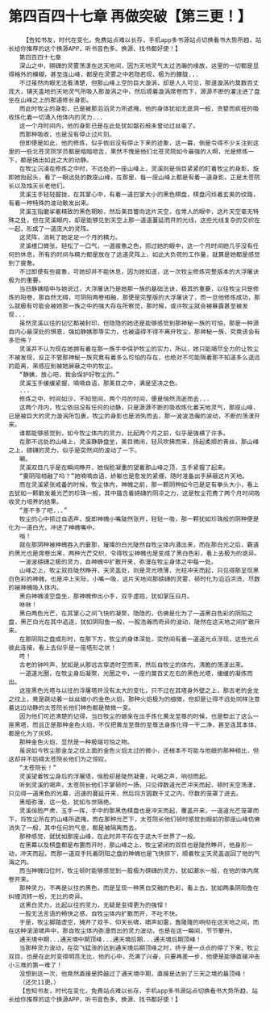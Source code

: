 # 第四百四十七章 再做突破【第三更！】
        【告知书友，时代在变化，免费站点难以长存，手机app多书源站点切换看书大势所趋，站长给你推荐的这个换源APP，听书音色多、换源、找书都好使！】
       第四百四十七章
       深山之中，磅礴的灵雾荡漾在这天地间，因为天地灵气太过浩瀚的缘故，这里的一切都是显得格外的模糊，甚至连山峰，都是在灵雾之中若隐若现，极为的朦胧...
       不过虽然肉眼无法看清楚，但那山峰上空的巨大漩涡，却是人人可见，那道漩涡约莫数百丈庞大，铺天盖地的天地灵气所吸入那漩涡之中，然后顺着漩涡席卷而下，源源不断的灌注进了盘坐在山峰之上的那道修长身影。
       而此时牧尘的身影，已是被那滔滔灵力所遮掩，他的身体犹如无底洞一般，贪婪而疯狂的吸收炼化着一切涌入他体内的灵力...
       这一个月时间内，他的身影已是在此处犹如磐石般未曾动过丝毫了。
       而那种吸收，也是没有停止过片刻。
       但即便是如此，他的修炼，似乎依旧没有停止下来的迹象，这一幕，倒是令得不少关注到这里的一些北苍灵院学员都是暗暗咂舌，果然不愧是他们北苍灵院如今最强的人啊，光是修炼一下，都是搞出如此之大的动静。
       在牧尘沉浸在修炼之中时，不远处的一座山峰上，灵溪则是俏目紧紧的盯着牧尘的身影，旋即她抬起头，看了一眼远处的数座山峰，在那里，每一座山峰上都是有着一道身影，正是太苍院长以及烛天长老他们。
       灵溪玉手轻轻握拢，在其掌心中，有着一道巴掌大小的黑色棋盘，棋盘闪烁着玄奥的纹路，有着一种特殊的波动散发出来。
       灵溪玉指磨挲着精致的黑色期盼，然后美目瞥向这片天空，在常人的眼中，这片天空毫无特殊之处，但在灵溪眼内，却是能够见到天空上那一道道蔓延而开的光线，这些光线复杂的交织在一起，形成了一道庞大的灵阵。
       这灵阵，消耗了她足足一个月的精力。
       灵溪檀口微张，轻松了一口气，一道疲惫之色，掠过她的眼中，这一个月时间她几乎没有任何的休息，所有的时间与精力都是放在了这道灵阵上，如此大负荷的工作量，就算是她都是感觉到了疲惫。
       不过即便有些疲惫，可她却并不能休息，因为她知道，这一次牧尘修炼完整版本的大浮屠诀极为的重要。
       当日静姨暗中与她说过，大浮屠诀乃是她那一族的基础法诀，极其的重要，以往牧尘只是修炼的阳卷，那自然无碍，可阴阳两卷相融，那便是完整版的大浮屠诀了，而一旦他修炼成功，那么就极有可能会被她那一族之中的强大存在所察觉，那时候，或许牧尘就会被暴露甚至被发现...
       虽然灵溪以往的记忆都被封印，但隐隐的她还是能够感觉到那神秘一族的可怕，那是一种源自内心最深处的惧意，强如静姨那等实力，也被逼得不得不离开牧尘，那神秘一族，究竟该会有多恐怖？
       灵溪并不认为现在她拥有着在那一族手中保护牧尘的实力，所以，她只能竭尽全力的让牧尘不被发现，反正不管那神秘一族究竟有着多么可怕的存在，也绝对不可能隔着那不知道多么遥远的距离，来感应到被她屏蔽之中的牧尘。
       “静姨，放心吧，我会保护好牧尘的。”
       灵溪玉手缓缓紧握，喃喃自语，那美目之中，满是坚决之色。
       ...
       修炼之中，时间如沙，不知觉间，两个月的时间，便是悄然流逝而去...
       这两个月内，牧尘依旧没有任何的动静，只是源源不断的吸收炼化着天地灵气，那座山峰，已是被巨大的灵力漩涡所包裹，牧尘的身影也是消失而去，那一波波浩瀚的波动，不断的荡漾开来。
       谁都能够感觉到，如今牧尘体内的灵力，比起两个月之前，似乎是强横了许多。
       在那不远处的山峰上，灵溪静静盘坐，美目微闭，轻风吹拂而来，扬起柔顺的青丝，那山峰之上，磅礴的灵力，似乎是突然间的波动了一下。
       唰。
       灵溪双目几乎是在瞬间睁开，她俏脸凝重的望着那山峰之顶，玉手紧握了起来。
       “要阴阳相融了吗？”她喃喃自语，娇躯也是愈发的紧绷，随时准备出手屏蔽这片天地。
       而在灵溪紧张戒备的时候，牧尘体内，神魄之前，那一颗阴种如今已是足有拳头大小，看上去犹如一颗散发着光芒的珍珠一般，其中蕴含着磅礴的阴凉之力，这是牧尘花费了两个月时间吸收灵力培养的结果。
       “差不多了吧...”
       牧尘的心中掠过自语声，旋即神魄小嘴陡然张开，轻轻一吸，那一颗犹如珍珠般的阴种便是化为一道白光，冲进了神魄嘴中。
       嗡！
       就在那阴种被神魄吞入的霎那，璀璨的白光陡然自牧尘体内涌出来，而在那白光之后，霸道的黑光也是席卷出来，两种光芒交织，令得牧尘神魄也是变成了黑白色彩，看上去极为的诡异。
       一波波磅礴之极的灵力，自神魄中扩散开来，弥漫在牧尘身体之中每一处。
       山峰之上，牧尘双目陡然睁开，天灵盖处，则是灵光喷薄，光柱冲天而起，只见得那呈现黑白色彩的神魄，也是冲上天际，小嘴一吸，这片天地间那磅礴的灵雾，顿时化为滔滔洪流，尽数的被神魄吸入体内。
       黑白神魄凌空盘坐，那神魄伸出小手，双手虚抱，犹如掌压日月。
       咻咻！
       黑白两色光芒，在其掌心之间飞快的凝聚，隐隐的，仿佛是化为了一道黑白色彩的阴阳之盘，黑芒白光在其中追逐，犹如阴阳鱼一般，一股浩瀚而奇异的波动，陡然在这天地之间扩散开来。
       在那阴阳之盘成形时，在那下方，牧尘的身体深处，突然间有着一道道光点浮现，这些光点彼此连接，看上去似乎是一座塔形之状！
       咚！
       古老的钟吟声，犹如是从那远古穿透时空而来，然后自牧尘的体内，清脆的荡漾出来。
       一道道光圈，在牧尘身后凝聚，光圈之中，一座约莫百丈左右的黑色光塔，缓缓的凝炼而出。
       这座黑色光塔与以往的浮屠塔并没有太大的变化，只不过在其塔身外壁之上，那古老的金龙之纹上，竟是跳动着一丝丝细小的金色火焰，那种火焰极为的细微，但却是让得不远处同样注意着这边动静的太苍院长他们神色都是微微一变。
       因为他们可还清楚的记得，当日牧尘的娘亲在出手炼化黄龙至尊的时候，也是祭出了这么一座黑塔，而且正是那种金色火焰，不仅把黄龙至尊的至尊法身炼化得一干二净，甚至连其本体，都是化为了灰烬。
       那种金色火焰，显然是一种极端可怕之物。
       虽说如今牧尘那金龙之纹上面的金色火焰太过的微小，还根本不可能与他娘的那种相比，但这却并不妨碍太苍院长他们为之惊叹。
       “太苍院长！”
       灵溪望着牧尘身后的浮屠塔，俏脸却是陡然凝重，叱喝之声，响彻而起。
       听到灵溪的喝声，太苍院长他们手掌顿时一扬，只见得数道光芒冲天而起，顿时天空荡漾，只见得一道黑色的光幕，迅速的蔓延开来，然后将方圆数千丈之内，尽数的笼罩了进去。
       黑暗弥漫，这一处，犹如与世隔绝。
       灵溪俏脸严肃，玉手一挥，手中的那黑色棋盘也是冲天而起，覆盖开来，一道道光芒笼罩而下，将牧尘所在的山峰所遮掩，而在那种光芒下，太苍院长他们顿时感觉到眼前的那座山峰仿佛消失了一般，其中任何的气息，都是被隔离而去。
       那种感觉，就犹如那座山峰，在此时并不存在于这大千世界了一般。
       在黑幕以及棋盘都是布置而开时，那山峰之上，牧尘紧闭的双目也是陡然睁开，他身形一动，冲天而起，而那一道双手托着阴阳之盘的神魄也是飞快掠下，顺着牧尘天灵盖返回了他的气海之内。
       而当神魄归位时，牧尘顿时能够感觉到一股极为磅礴的灵力，犹如潮水一般，在他的体内席卷开来。
       那种灵力，不再是以往的黑色，而是呈现一种黑白交融的色彩，看上去，犹如两条阴阳鱼在纠缠流转一般，无比的奇异。
       这黑白灵力，比起以往的灵力，无疑是变得更为的强悍！
       一股无法言语的畅快之感，自牧尘体内扩散而开，不吐不快。
       于是，牧尘脚踏虚空，摊开了双手，仰天长啸，啸声如雷，轰隆隆的响彻在这天地之间，而在这种滚滚啸声中，那自牧尘体内弥漫而出的灵力波动，也是在这一瞬间，节节攀升。
       通天境中期...通天境中期顶峰...通天境后期...通天境后期顶峰！
       当那种灵力波动，在突飞猛涨的达到通天境后期顶峰之时，终于是一点点的停了下来，牧尘双目，也是在此时变得明亮无比，他的心中，充满了兴奋，只要再差一步，他便是能够直接冲击小三难的第一难了！
       没想到这一次，他竟然直接是跨越过了通天境中期，直接是达到了三天之境的最顶峰！
       （还欠11更。）
       【告知书友，时代在变化，免费站点难以长存，手机app多书源站点切换看书大势所趋，站长给你推荐的这个换源APP，听书音色多、换源、找书都好使！】
